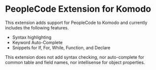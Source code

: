 # PeopleCode Extension for Komodo
This extension adds support for PeopleCode to Komodo and currently includes the following features.

 - Syntax highlighting
 - Keyword Auto-Complete
 - Snippets for If, For, While, Function, and Declare

This extension does not add syntax checking, nor auto-complete for common table and field names, nor intellisense for object properties.
